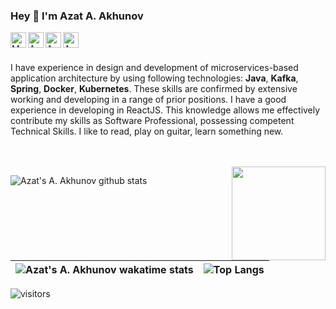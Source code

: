 ### Hey 👋 I'm Azat A. Akhunov

<a href="https://twitter.com/yourapi_ru" target="_blank">
  <img align="left" alt="My home projects Twitter page" width="25px" src="https://cdn.jsdelivr.net/npm/simple-icons@v3/icons/twitter.svg" />
</a>
<a href="https://www.linkedin.com/in/azat-akhunov" target="_blank">
  <img align="left" alt="Azat's A. Akhunov LinkdeIn" width="25px" src="https://cdn.jsdelivr.net/npm/simple-icons@v3/icons/linkedin.svg" />
</a>
<a href="https://github.com/akhunovaa" target="_blank">
  <img align="left" alt="Azat's A. Akhunov Github" width="25px" src="https://cdn.jsdelivr.net/npm/simple-icons@3.2.0/icons/github.svg" />
</a>
<a href="mailto:azat.akhunov@protonmail.com">
  <img align="left" alt="Azat's A. Akhunov Mail" width="25px" src="https://cdn.jsdelivr.net/npm/simple-icons@3.2.0/icons/protonmail.svg" />
</a>
<br>
<br>

I have experience in design and development of microservices-based application architecture by using following technologies: **Java**, **Kafka**, **Spring**, **Docker**, **Kubernetes**. These skills are confirmed by extensive working and developing in a range of prior positions. I have a good experience in developing in ReactJS. This knowledge allows me effectively contribute my skills as Software Professional, possessing competent Technical Skills. I like to read, play on guitar, learn something new.

<br>
<br>

<img align='right' src='https://user-images.githubusercontent.com/5713670/87202985-820dcb80-c2b6-11ea-9f56-7ec461c497c3.gif' width="150px">

![Azat's A. Akhunov github stats](https://github-readme-stats.vercel.app/api?username=akhunovaa&show_icons=true&hide=issues&theme=nord)

| ![Azat's A. Akhunov wakatime stats](https://github-readme-stats.vercel.app/api/wakatime?username=akhunovaa&hide_title=true) | ![Top Langs](https://github-readme-stats.vercel.app/api/top-langs/?username=akhunovaa&hide=php&layout=compact)  | 
|:-:|:-:|

![visitors](https://visitor-badge.laobi.icu/badge?page_id=akhunovaa.akhunovaa)
